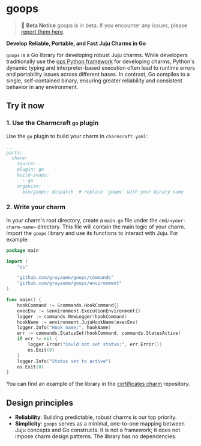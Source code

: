 # goops

> :construction: **Beta Notice**
> goops is in beta. If you encounter any issues, please [report them here](https://github.com/gruyaume/goops/issues). 

**Develop Reliable, Portable, and Fast Juju Charms in Go**

`goops` is a Go library for developing robust Juju charms. While developers traditionally use the [ops Python framework](https://github.com/canonical/operator) for developing charms, Python's dynamic typing and interpreter-based execution often lead to runtime errors and portability issues across different bases. In contrast, Go compiles to a single, self-contained binary, ensuring greater reliability and consistent behavior in any environment.

## Try it now

### 1. Use the Charmcraft `go` plugin

Use the `go` plugin to build your charm in `charmcraft.yaml`:

```yaml
...
parts:
  charm:
    source: .
    plugin: go
    build-snaps:
      - go
    organize:
      bin/goops: dispatch  # replace `goops` with your binary name
```

### 2. Write your charm

In your charm's root directory, create a `main.go` file under the `cmd/<your-charm-name>` directory. This file will contain the main logic of your charm. Import the `goops` library and use its functions to interact with Juju. For example:

```go
package main

import (
	"os"

	"github.com/gruyaume/goops/commands"
	"github.com/gruyaume/goops/environment"
)

func main() {
	hookCommand := &commands.HookCommand{}
	execEnv := &environment.ExecutionEnvironment{}
	logger := commands.NewLogger(hookCommand)
	hookName := environment.JujuHookName(execEnv)
	logger.Info("Hook name:", hookName)
	err := commands.StatusSet(hookCommand, commands.StatusActive)
	if err != nil {
		logger.Error("Could not set status:", err.Error())
		os.Exit(0)
	}
	logger.Info("Status set to active")
	os.Exit(0)
}
```

You can find an example of the library in the [certificates charm](https://github.com/gruyaume/certificates-operator) repository. 

## Design principles

- **Reliability**: Building predictable, robust charms is our top priority.
- **Simplicity**: `goops` serves as a minimal, one-to-one mapping between Juju concepts and Go constructs. It is not a framework; it does not impose charm design patterns. The library has no dependencies.
